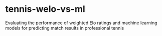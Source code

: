 # tennis-welo-vs-ml
Evaluating the performance of weighted Elo ratings and machine learning models for predicting match results in professional tennis
